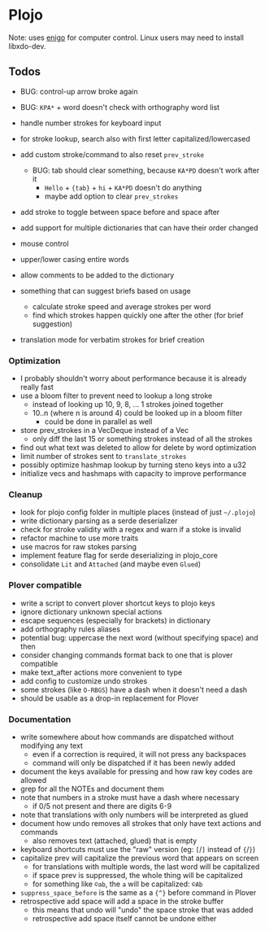 # Plojo

Note: uses [enigo](https://crates.io/crates/enigo) for computer control. Linux
users may need to install libxdo-dev.

## Todos

- BUG: control-up arrow broke again
- BUG: `KPA*` + word doesn't check with orthography word list
- handle number strokes for keyboard input
- for stroke lookup, search also with first letter capitalized/lowercased
- add custom stroke/command to also reset `prev_stroke`
  - BUG: tab should clear something, because `KA*PD` doesn't work after it
    - `Hello` + `{tab}` + `hi` + `KA*PD` doesn't do anything
    - maybe add option to clear `prev_strokes`
- add stroke to toggle between space before and space after
- add support for multiple dictionaries that can have their order changed

- mouse control
- upper/lower casing entire words
- allow comments to be added to the dictionary
- something that can suggest briefs based on usage
  - calculate stroke speed and average strokes per word
  - find which strokes happen quickly one after the other (for brief suggestion)
- translation mode for verbatim strokes for brief creation

### Optimization
- I probably shouldn't worry about performance because it is already really fast
- use a bloom filter to prevent need to lookup a long stroke
  - instead of looking up 10, 9, 8, ... 1 strokes joined together
  - 10..n (where n is around 4) could be looked up in a bloom filter
    - could be done in parallel as well
- store prev_strokes in a VecDeque instead of a Vec
  - only diff the last 15 or something strokes instead of all the strokes
- find out what text was deleted to allow for delete by word optimization
- limit number of strokes sent to `translate_strokes`
- possibly optimize hashmap lookup by turning steno keys into a u32
- initialize vecs and hashmaps with capacity to improve performance

### Cleanup
- look for plojo config folder in multiple places (instead of just `~/.plojo`)
- write dictionary parsing as a serde deserializer
- check for stroke validity with a regex and warn if a stoke is invalid
- refactor machine to use more traits
- use macros for raw stokes parsing
- implement feature flag for serde deserializing in plojo_core
- consolidate `Lit` and `Attached` (and maybe even `Glued`)

### Plover compatible
- write a script to convert plover shortcut keys to plojo keys
- ignore dictionary unknown special actions
- escape sequences (especially for brackets) in dictionary
- add orthography rules aliases
- potential bug: uppercase the next word (without specifying space) and then
- consider changing commands format back to one that is plover compatible
- make text_after actions more convenient to type
- add config to customize undo strokes
- some strokes (like `O-RBGS`) have a dash when it doesn't need a dash
- should be usable as a drop-in replacement for Plover

### Documentation
- write somewhere about how commands are dispatched without modifying any text
  - even if a correction is required, it will not press any backspaces
  - command will only be dispatched if it has been newly added
- document the keys available for pressing and how raw key codes are allowed
- grep for all the NOTEs and document them
- note that numbers in a stroke must have a dash where necessary
  - if 0/5 not present and there are digits 6-9
- note that translations with only numbers will be interpreted as glued
- document how undo removes all strokes that only have text actions and commands
  - also removes text (attached, glued) that is empty
- keyboard shortcuts must use the "raw" version (eg: `[`/`]` instead of `{`/`}`)
- capitalize prev will capitalize the previous word that appears on screen
  - for translations with multiple words, the last word will be capitalized
  - if space prev is suppressed, the whole thing will be capitalized
  - for something like `©ab`, the `a` will be capitalized: `©Ab`
- `suppress_space_before` is the same as a `{^}` before command in Plover
- retrospective add space will add a space in the stroke buffer
  - this means that undo will "undo" the space stroke that was added
  - retrospective add space itself cannot be undone either
